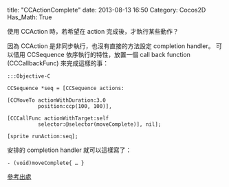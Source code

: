 title: "CCActionComplete"
date: 2013-08-13 16:50
Category: Cocos2D
Has_Math: True


使用 CCAction 時，若希望在 action 完成後，才執行某些動作？

因為 CCAction 是非同步執行，也沒有直接的方法設定 completion handler。 可以借用 CCSequence 依序執行的特性，放置一個 call back function (CCCallbackFunc) 來完成這樣的事：
<!-- more -->

	:::Objective-C

	CCSequence *seq = [CCSequence actions:

	[CCMoveTo actionWithDuration:3.0
              position:ccp(100, 100)],

	[CCCallFunc actionWithTarget:self
              selector:@selector(moveComplete)], nil];

	[sprite runAction:seq];



安排的 completion handler 就可以這樣寫了：

	- (void)moveComplete{ … }

[參考出處](http://www.cocos2d-iphone.org/forum/topic/20550)
